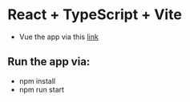 # React + TypeScript + Vite

- Vue the app via this [link](https://todo-list-wertypotom.netlify.app/) 

## Run the app via:
- npm install
- npm run start
